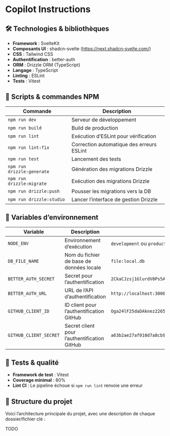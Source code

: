# Copilot Instructions

## 🛠️ Technologies & bibliothèques

- **Framework** : SvelteKit
- **Composants UI** : shadcn-svelte (<https://next.shadcn-svelte.com/>)
- **CSS** : Tailwind CSS
- **Authentification** : better-auth
- **ORM** : Drizzle ORM (TypeScript)
- **Langage** : TypeScript
- **Linting** : ESLint
- **Tests** : Vitest

## 🚀 Scripts & commandes NPM

| Commande                   | Description                               |
| -------------------------- | ------------------------------------------|
| `npm run dev`              | Serveur de développement                  |
| `npm run build`            | Build de production                       |
| `npm run lint`             | Exécution d’ESLint pour vérification      |
| `npm run lint:fix`         | Correction automatique des erreurs ESLint |
| `npm run test`             | Lancement des tests                       |
| `npm run drizzle:generate` | Génération des migrations Drizzle         |
| `npm run drizzle:migrate`  | Exécution des migrations Drizzle          |
| `npm run drizzle:push`     | Pousser les migrations vers la DB         |
| `npm run drizzle:studio`   | Lancer l’interface de gestion Drizzle     |

## 🔐 Variables d’environnement

| Variable               | Description                                  | Exemple                                                                                                                            |
| ---------------------- | -------------------------------------------- | ---------------------------------------------------------------------------------------------------------------------------------- |
| `NODE_ENV`             | Environnement d’exécution                    | `development` ou `production`                                                                                                      |
| `DB_FILE_NAME`         | Nom du fichier de base de données locale     | `file:local.db`                                                                                                                    |
| `BETTER_AUTH_SECRET`   | Secret pour l’authentification               | `2CkaCJzsj1GlurdV0Ps5AraemQJrtv3a`                                                                                                 |
| `BETTER_AUTH_URL`      | URL de l’API d’authentification              | `http://localhost:3000`                                                                                                            |
| `GITHUB_CLIENT_ID`     | ID client pour l’authentification GitHub     | `Oga24lF25daDAknez2265`                                                                                                            |
| `GITHUB_CLIENT_SECRET` | Secret client pour l’authentification GitHub | `a63b2ae27af010d7a8cb9faf726dcccc38edb092b169a419dab4459b9504fdd1ee88a1d0f96b42bcac18084823beace6feae9e1f2f7ed1c20e72dae3c6a8a155` |

## 🧪 Tests & qualité

- **Framework de test** : Vitest
- **Coverage minimal** : 80%
- **Lint CI** : Le pipeline échoue si `npm run lint` renvoie une erreur

## 📂 Structure du projet

Voici l’architecture principale du projet, avec une description de chaque dossier/fichier clé :

TODO
